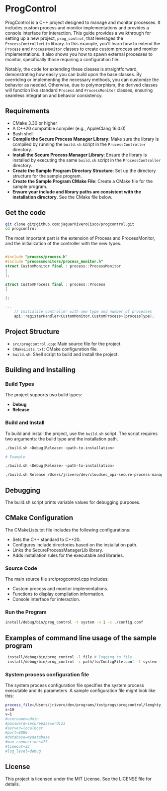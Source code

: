 # ProgControl

ProgControl is a C++ project designed to manage and monitor processes. It includes custom process and monitor implementations and provides a console interface for interaction.
This guide provides a walkthrough for setting up a new project, `prog_control`, that leverages the `ProcessControllerLib` library. In this example, you'll learn how to extend the `Process` and `ProcessMonitor` classes to create custom process and monitor implementations. It also shows you how to spawn external processes to monitor, specifically those requiring a configuration file.

Notably, the code for extending these classes is straightforward, demonstrating how easily you can build upon the base classes. By overriding or implementing the necessary methods, you can customize the behavior as needed. Otherwise, due to polymorphism, the derived classes will function like standard `Process` and `ProcessMonitor` classes, ensuring seamless integration and behavior consistency.

## Requirements

- CMake 3.30 or higher
- A C++20 compatible compiler (e.g., AppleClang 16.0.0)
- Bash shell
- **Compile the Secure Process Manager Library**: Make sure the library is compiled by running the `build.sh` script in the `ProcessController` directory.
- **Install the Secure Process Manager Library**: Ensure the library is installed by executing the same `build.sh` script in the `ProcessController` directory.
- **Create the Sample Program Directory Structure**: Set up the directory structure for the sample program.
- **Create the Sample Program CMake File**: Create a CMake file for the sample program.
- **Ensure your include and library paths are consistent with the installation directory**. See the CMake file below.

## Get the code

```bash
git clone git@github.com:jaguarRiveroCisco/progcontrol.git
cd progcontrol
```

The most important part is the extension of Process and ProcessMonitor, and the initialization of the controller with the new types.

```cpp

#include "process/process.h"
#include "processmonitors/process_monitor.h"
struct CustomMonitor final : process::ProcessMonitor
{
};

struct CustomProcess final : process::Process
{

};

...
    // Initialize controller with new type and number of processes
    api::registerHandler<CustomMonitor,CustomProcess>(processType);

```

## Project Structure

- `src/progcontrol.cpp`: Main source file for the project.
- `CMakeLists.txt`: CMake configuration file.
- `build.sh`: Shell script to build and install the project.

## Building and Installing

### Build Types

The project supports two build types:

- **Debug**
- **Release**

### Build and Install

To build and install the project, use the `build.sh` script. The script requires two arguments: the build type and the installation path.

```bash
./build.sh <Debug|Release> <path-to-installation>

# Example

./build.sh <Debug|Release> <path-to-installation>

./build.sh Release /Users/jrivero/dev/cloudsec_opi-secure-process-manager/install/
```

## Debugging
The build.sh script prints variable values for debugging purposes.


## CMake Configuration
The CMakeLists.txt file includes the following configurations:


- Sets the C++ standard to C++20.
- Configures include directories based on the installation path.
- Links the SecureProcessManagerLib library.
- Adds installation rules for the executable and libraries.
### Source Code
The main source file src/progcontrol.cpp includes:


- Custom process and monitor implementations.
- Functions to display compilation information.
- Console interface for interaction.

### Run the Program

```sh
install/debug/bin/prog_control -t system -n 1 -c ./config.conf
```

## Examples of command line usage of the sample program

```sh
 install/debug/bin/prog_control -l file # logging to file
 install/debug/bin/prog_control -c path/to/ConfigFile.conf -t system -l file

```
### System process configuration file

The system process configuration file specifies the system process executable and its parameters. A sample configuration file might look like this:
```sh
process_file=/Users/jrivero/dev/programs/testprogs/progcontrol/lenghty_process.sh
s=10
v=1
#username=admin
#password=securepassword123
#server=localhost
#port=8080
#database=mydatabase
#max_connections=77
#timeout=33
#log_level=debug

```

## License
This project is licensed under the MIT License. See the LICENSE file for details.